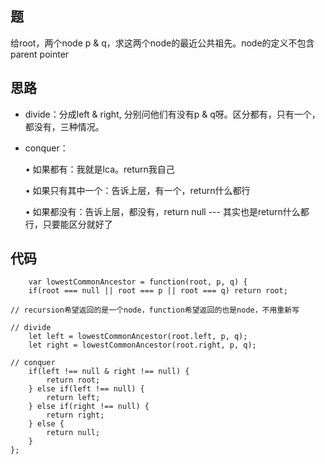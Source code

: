 ## 题
给root，两个node p & q，求这两个node的最近公共祖先。node的定义不包含parent pointer
## 思路

- divide：分成left & right, 分别问他们有没有p & q呀。区分都有，只有一个，都没有，三种情况。

- conquer：

    • 如果都有：我就是lca。return我自己
    
    • 如果只有其中一个：告诉上层，有一个，return什么都行
    
    • 如果都没有：告诉上层，都没有，return null --- 其实也是return什么都行，只要能区分就好了
    
## 代码
```
    var lowestCommonAncestor = function(root, p, q) {
	if(root === null || root === p || root === q) return root;
  
// recursion希望返回的是一个node，function希望返回的也是node，不用重新写
	
// divide 
	let left = lowestCommonAncestor(root.left, p, q);
	let right = lowestCommonAncestor(root.right, p, q);
  
// conquer
	if(left !== null & right !== null) {
		return root;
	} else if(left !== null) {
		return left;
	} else if(right !== null) {
		return right;
	} else {
		return null;
	}
};

```
